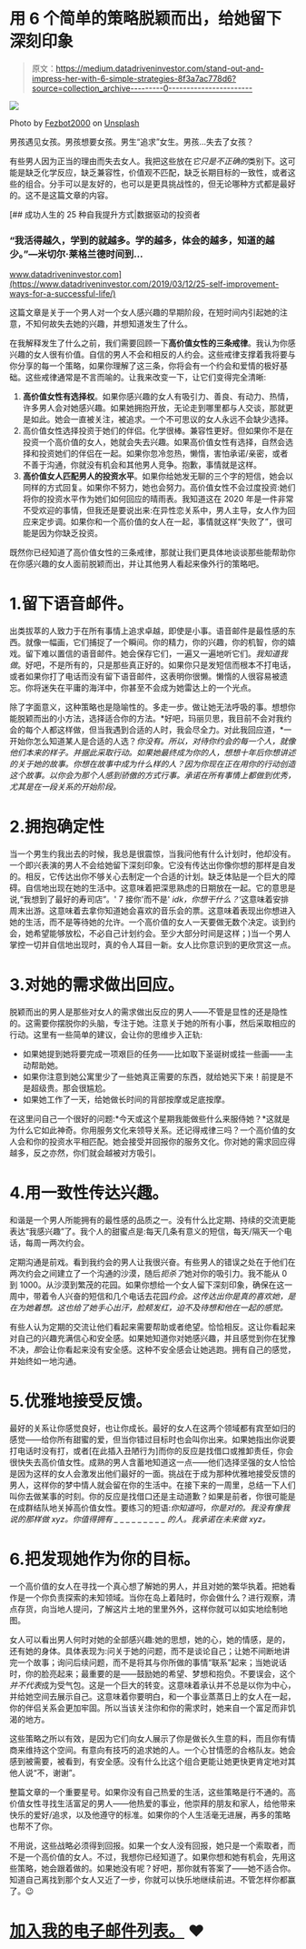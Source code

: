 # 用 6 个简单的策略脱颖而出，给她留下深刻印象

> 原文：<https://medium.datadriveninvestor.com/stand-out-and-impress-her-with-6-simple-strategies-8f3a7ac778d6?source=collection_archive---------0----------------------->

![](img/7a5ec9e995190587e08b43dcbb0e77b6.png)

Photo by [Fezbot2000](https://unsplash.com/@fezbot2000?utm_source=medium&utm_medium=referral) on [Unsplash](https://unsplash.com?utm_source=medium&utm_medium=referral)

男孩遇见女孩。男孩想要女孩。男生“追求”女生。男孩…失去了女孩？

有些男人因为正当的理由而失去女人。我把这些放在*它只是不正确的*类别下。这可能是缺乏化学反应，缺乏兼容性，价值观不匹配，缺乏长期目标的一致性，或者这些的组合。分手可以是友好的，也可以是更具挑战性的，但无论哪种方式都是最好的。这不是这篇文章的内容。

[](https://www.datadriveninvestor.com/2019/03/12/25-self-improvement-ways-for-a-successful-life/) [## 成功人生的 25 种自我提升方式|数据驱动的投资者

### “我活得越久，学到的就越多。学的越多，体会的越多，知道的越少。”―米切尔·莱格兰德时间到…

www.datadriveninvestor.com](https://www.datadriveninvestor.com/2019/03/12/25-self-improvement-ways-for-a-successful-life/) 

这篇文章是关于一个男人对一个女人感兴趣的早期阶段，在短时间内引起她的注意，不知何故失去她的兴趣，并想知道发生了什么。

在我解释发生了什么之前，我们需要回顾一下**高价值女性的三条戒律**。我认为你感兴趣的女人很有价值。自信的男人不会和相反的人约会。这些戒律支撑着我将要与你分享的每一个策略，如果你理解了这三条，你将会有一个约会和爱情的极好基础。这些戒律通常是不言而喻的。让我来改变一下，让它们变得完全清晰:

1.  **高价值女性有选择权**。如果你感兴趣的女人有吸引力、善良、有动力、热情，许多男人会对她感兴趣。如果她拥抱开放，无论走到哪里都与人交谈，那就更是如此。她会一直被关注，被追求。一个不可思议的女人永远不会缺少选择。
2.  高价值女性选择投资于她们的伴侣。化学很棒。兼容性更好。但如果你不是在投资一个高价值的女人，她就会失去兴趣。如果高价值女性有选择，自然会选择和投资她们的伴侣在一起。如果你忽冷忽热，懒惰，害怕承诺/亲密，或者不善于沟通，你就没有机会和其他男人竞争。抱歉，事情就是这样。
3.  **高价值女人匹配男人的投资水平**。如果你给她发无聊的三个字的短信，她会以同样的方式回复。如果你不努力，她也会努力。高价值女性不会过度投资:她们将你的投资水平作为她们如何回应的晴雨表。我知道这在 2020 年是一件非常不受欢迎的事情，但我还是要说出来:在异性恋关系中，男人主导，女人作为回应来定步调。如果你和一个高价值的女人在一起，事情就这样“失败了”，很可能是因为你缺乏投资。

既然你已经知道了高价值女性的三条戒律，那就让我们更具体地谈谈那些能帮助你在你感兴趣的女人面前脱颖而出，并让其他男人看起来像外行的策略吧。

# 1.留下语音邮件。

出类拔萃的人致力于在所有事情上追求卓越，即使是小事。语音邮件是最性感的东西。就像一幅画，它们捕捉了一个瞬间。你的精力，你的兴趣，你的机智，你的嬉戏。留下难以置信的语音邮件。她会保存它们，一遍又一遍地听它们。*我知道我做*。好吧，不是所有的，只是那些真正好的。如果你只是发短信而根本不打电话，或者如果你打了电话而没有留下语音邮件，这表明你很懒。懒惰的人很容易被遗忘。你将迷失在平庸的海洋中，你甚至不会成为她雷达上的一个光点。

除了字面意义，这种策略也是隐喻性的。多走一步。做让她无法呼吸的事。想想你能脱颖而出的小方法，选择适合你的方法。*好吧，玛丽贝思，我目前不会对我约会的每个人都这样做，但当我遇到合适的人时，我会尽全力。对此我回应道，*一开始你怎么知道某人是合适的人选？*你没有。所以，对待你约会的每一个人，就像他们本来的样子。并据此采取行动。如果她最终成为你的人，想想十年后你想讲述的关于她的故事。你想在故事中成为什么样的人？因为你现在正在用你的行动创造这个故事。以你会为那个人感到骄傲的方式行事。承诺在所有事情上都做到优秀，尤其是在一段关系的开始阶段。*

# 2.拥抱确定性

当一个男生约我出去的时候，我总是很震惊，当我问他有什么计划时，他却没有。一个即兴表演的男人不会给她留下深刻印象。它没有传达出你像你想的那样是自发的。相反，它传达出你不够关心去制定一个合适的计划。缺乏体贴是一个巨大的障碍。自信地出现在她的生活中。这意味着把深思熟虑的日期放在一起。它的意思是说,“我想到了最好的寿司店”。' 7 接你'而不是' *idk，你想干什么？*‘这意味着安排周末出游。这意味着去拿你知道她会喜欢的音乐会的票。这意味着表现出你想进入她的生活，而不是等待她的允许。一个高价值的女人一天要做无数个决定。谈到约会，她希望能够放松，不必自己计划约会。至少大部分时间是这样；)当一个男人掌控一切并自信地出现时，真的令人耳目一新。女人比你意识到的更欣赏这一点。

# 3.对她的需求做出回应。

脱颖而出的男人是那些对女人的需求做出反应的男人——不管是显性的还是隐性的。这需要你摆脱你的头脑，专注于她。注意关于她的所有小事，然后采取相应的行动。这里有一些简单的建议，会让你的思维步入正轨:

*   如果她提到她将要完成一项艰巨的任务——比如取下圣诞树或挂一些画——主动帮助她。
*   如果你注意到她公寓里少了一些她真正需要的东西，就给她买下来！前提是不是超级贵。那会很尴尬。
*   如果她工作了一天，给她做长时间的背部按摩或足底按摩。

在这里问自己一个很好的问题:*今天或这个星期我能做些什么来服侍她？*这就是为什么它如此神奇。你用服务文化来领导关系。还记得戒律三吗？一个高价值的女人会和你的投资水平相匹配。她会接受并回报你的服务文化。你对她的需求回应得越多，反之亦然，你们就会越被对方吸引。

# 4.用一致性传达兴趣。

和谐是一个男人所能拥有的最性感的品质之一。没有什么比定期、持续的交流更能表达“我感兴趣”了。我个人的甜蜜点是:每天几条有意义的短信，每天/隔天一个电话，每周一两次约会。

定期沟通是前戏。看到我约会的男人让我很兴奋。有些男人的错误之处在于他们在两次约会之间建立了一个沟通的沙漠，随后*扼杀了*她对你的吸引力。我不能从 0 到 1000。从沙漠到繁茂的花园。如果你想给一个女人留下深刻印象，确保在这一周中，带着令人兴奋的短信和几个电话去花园*约会。这传达出你是真的喜欢她，是在为她着想。这也给了她手心出汗，脸颊发红，迫不及待想和他在一起的感觉。*

有些人认为定期的交流让他们看起来需要帮助或者绝望。恰恰相反。这让你看起来对自己的兴趣充满信心和安全感。如果她知道你对她感兴趣，并且感觉到你在犹豫不决，*那*会让你看起来没有安全感。这种不安全感会让她逃跑。拥有自己的感觉，并始终如一地沟通。

# 5.优雅地接受反馈。

最好的关系让你感觉良好，也让你成长。最好的女人在这两个领域都有宾至如归的感觉——给你所有甜蜜的爱，但当你错过目标时也会叫你出来。如果她指出你说要打电话时没有打，或者[在此插入丑陋行为]而你的反应是找借口或推卸责任，你会很快失去高价值女性。成熟的男人含蓄地知道这一点——他们选择坚强的女人恰恰是因为这样的女人会激发出他们最好的一面。挑战在于成为那种优雅地接受反馈的男人，这样你的梦中情人就会留在你的生活中。在接下来的一周里，总结一下人们叫你去做某事的时刻。你的反应是找借口还是主动道歉？如果是前者，你很可能是在成群结队地关掉高价值女性。要练习的短语:*你知道吗，你是对的。我没有像我说的那样做 xyz。你值得拥有 _ _ _ _ _ _ _ _ _ 的人。我承诺在未来做 xyz。*

# 6.把发现她作为你的目标。

一个高价值的女人在寻找一个真心想了解她的男人，并且对她的繁华执着。把她看作是一个你负责探索的未知领域。当你在岛上着陆时，你会做什么？进行观察，清点存货，向当地人提问，了解这片土地的里里外外，这样你就可以如实地绘制地图。

女人可以看出男人何时对她的全部感兴趣:她的思想，她的心，她的情感，是的，还有她的身体。具体表现为:问关于她的问题，而不是谈论自己；让她不间断地讲完一个故事；询问后续问题，而不是将其与你所做的事情“联系”起来；当她说话时，你的脸亮起来；最重要的是——鼓励她的希望、梦想和抱负。不要误会，这个*并不代表*成为受气包。这是一个巨大的转变。这意味着承认并不总是以你为中心，并给她空间去展示自己。这意味着你要明白，和一个事业蒸蒸日上的女人在一起，你的伴侣关系会更加牢固。所以当该关注你和你的需求时，她来自一个富足而非饥渴的地方。

这些策略之所以有效，是因为它们向女人展示了你是做长久生意的料，而且你有情商来维持这个空间。有意向有技巧的追求她的人。一个心甘情愿的合格队友。她会感到被需要，被看到，有安全感。没有什么比这个组合更能让她更快更肯定地对其他人说“不，谢谢”。

整篇文章的一个重要星号。如果你没有自己热爱的生活，这些策略是行不通的。高价值女性寻找生活富足的男人——他热爱的事业，他崇拜的朋友和家人，给他带来快乐的爱好/追求，以及他遵守的标准。如果你的个人生活毫无进展，再多的策略也帮不了你。

不用说，这些战略必须得到回报。如果一个女人没有回报，她只是一个索取者，而不是一个高价值的女人。不过，我想你已经知道了。如果你想和她有机会，先用这些策略，她会跟着做的。如果她没有呢？好吧，那你就有答案了——她不适合你。知道自己离找到那个女人又近了一步，你就可以快乐地继续前进。不管怎样你都赢了。😉

# [加入我的电子邮件列表。](https://www.agoodandspaciousland.com/subscribe.html) ❤